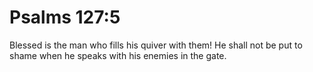 # Psalms 127:5

Blessed is the man who fills his quiver with them! He shall not be put to shame when he speaks with his enemies in the gate.
